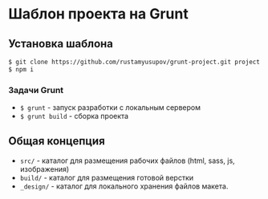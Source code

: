 # Шаблон проекта на Grunt

## Установка шаблона

``` sh
$ git clone https://github.com/rustamyusupov/grunt-project.git project && cd project
$ npm i
```


### Задачи Grunt

 - `$ grunt` - запуск разработки с локальным сервером
 - `$ grunt build` - сборка проекта


## Общая концепция

- `src/` - каталог для размещения рабочих файлов (html, sass, js, изображения)
- `build/` - каталог для размещения готовой верстки
- `_design/` - каталог для локального хранения файлов макета.
